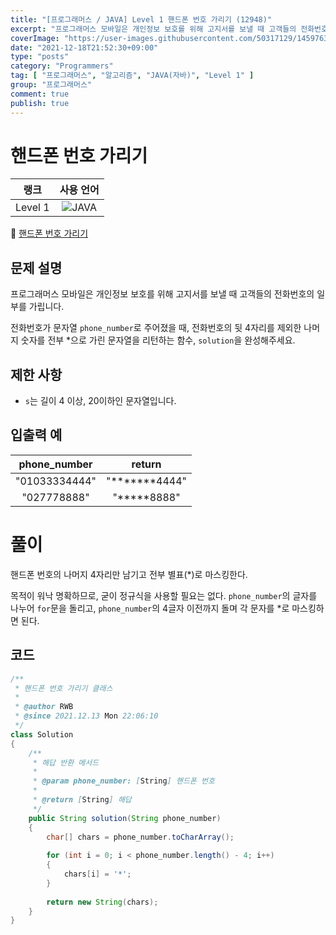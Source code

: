 ```yaml
---
title: "[프로그래머스 / JAVA] Level 1 핸드폰 번호 가리기 (12948)"
excerpt: "프로그래머스 모바일은 개인정보 보호를 위해 고지서를 보낼 때 고객들의 전화번호의 일부를 가립니다. 전화번호가 문자열 phone_number로 주어졌을 때, 전화번호의 뒷 4자리를 제외한 나머지 숫자를 전부 *으로 가린 문자열을 리턴하는 함수, solution을 완성해주세요."
coverImage: "https://user-images.githubusercontent.com/50317129/145976356-6b5d1430-31c0-4c34-829e-6be8f747ab19.png"
date: "2021-12-18T21:52:30+09:00"
type: "posts"
category: "Programmers"
tag: [ "프로그래머스", "알고리즘", "JAVA(자바)", "Level 1" ]
group: "프로그래머스"
comment: true
publish: true
---
```


# 핸드폰 번호 가리기

|  랭크   |                                                      사용 언어                                                      |
| :-----: | :-----------------------------------------------------------------------------------------------------------------: |
| Level 1 | ![JAVA](https://shields.io/badge/java-JDK%2011-lightgray?logo=java&style=plastic&logoColor=white&labelColor=orange) |

🔗 [핸드폰 번호 가리기](https://programmers.co.kr/learn/courses/30/lessons/12948)





## 문제 설명

프로그래머스 모바일은 개인정보 보호를 위해 고지서를 보낼 때 고객들의 전화번호의 일부를 가립니다.

전화번호가 문자열 `phone_number`로 주어졌을 때, 전화번호의 뒷 4자리를 제외한 나머지 숫자를 전부 \*으로 가린 문자열을 리턴하는 함수, `solution`을 완성해주세요.





## 제한 사항

* `s`는 길이 4 이상, 20이하인 문자열입니다.





## 입출력 예

| phone_number  |        return        |
| :-----------: | :------------------: |
| "01033334444" | "\*\*\*\*\*\*\*4444" |
|  "027778888"  |   "\*\*\*\*\*8888"   |










# 풀이

핸드폰 번호의 나머지 4자리만 남기고 전부 별표(\*)로 마스킹한다.

목적이 워낙 명확하므로, 굳이 정규식을 사용할 필요는 없다. `phone_number`의 글자를 나누어 `for`문을 돌리고, `phone_number`의 4글자 이전까지 돌며 각 문자를 \*로 마스킹하면 된다.





## 코드

``` java
/**
 * 핸드폰 번호 가리기 클래스
 *
 * @author RWB
 * @since 2021.12.13 Mon 22:06:10
 */
class Solution
{
	/**
	 * 해답 반환 메서드
	 *
	 * @param phone_number: [String] 핸드폰 번호
	 *
	 * @return [String] 해답
	 */
	public String solution(String phone_number)
	{
		char[] chars = phone_number.toCharArray();
		
		for (int i = 0; i < phone_number.length() - 4; i++)
		{
			chars[i] = '*';
		}
		
		return new String(chars);
	}
}
```